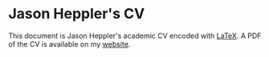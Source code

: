 # Jason Heppler's CV

This document is Jason Heppler's academic CV encoded with [LaTeX](https://www.latex-project.org). A PDF of the CV is available on my [website](https://jasonheppler.org/).
